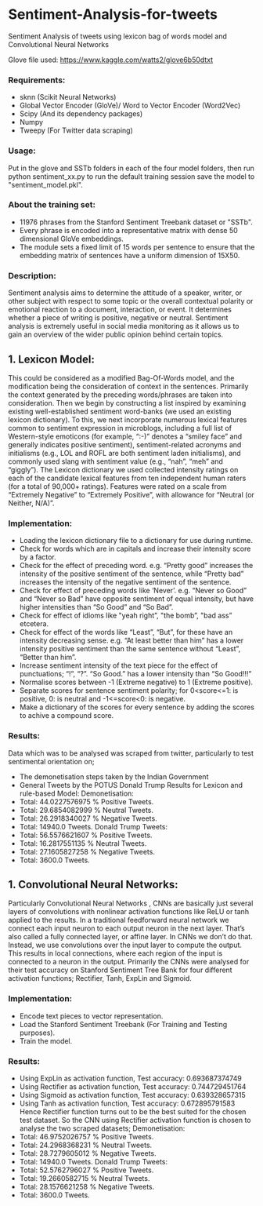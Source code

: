 # Sentiment-Analysis-for-tweets
Sentiment Analysis of tweets using lexicon bag of words model and Convolutional Neural Networks 

Glove file used: https://www.kaggle.com/watts2/glove6b50dtxt

### Requirements:
* sknn (Scikit Neural Networks)
* Global Vector Encoder (GloVe)/ Word to Vector Encoder (Word2Vec)
* Scipy (And its dependency packages)
* Numpy
* Tweepy (For Twitter data scraping)

### Usage:
Put in the glove and SSTb folders in each of the four model folders, then run python sentiment_xx.py
to run the default training session save the model to "sentiment_model.pkl".

### About the training set:
* 11976 phrases from the Stanford Sentiment Treebank dataset or "SSTb". 
* Every phrase is encoded into a representative matrix with dense 50 dimensional GloVe embeddings. 
* The module sets a fixed limit of  15 words per sentence to ensure that the embedding matrix of sentences have a uniform dimension of 15X50.

### Description:
Sentiment analysis aims to determine the attitude of a speaker, writer, or other subject with respect to some topic or
the overall contextual polarity or emotional reaction to a document, interaction, or event. It determines whether a piece of writing is positive,
negative or neutral.
Sentiment analysis is extremely useful in social media monitoring as it allows us to gain an overview of the wider public opinion behind
certain topics. 

## 1. Lexicon Model: 

This could be considered as a modified Bag-Of-Words model, and the modification being the consideration of context in the sentences. Primarily
the context generated by the preceding words/phrases are taken into consideration. Then we begin by constructing a list inspired by examining
existing well-established sentiment word-banks (we used an existing lexicon dictionary). To this, we next incorporate numerous lexical features
common to sentiment expression in microblogs, including a full list of Western-style emoticons (for example, “:-)” denotes a “smiley face” and
generally indicates positive sentiment), sentiment-related acronyms and initialisms (e.g., LOL and ROFL are both sentiment laden initialisms), and
commonly used slang with sentiment value (e.g., “nah”, “meh” and “giggly”). The Lexicon dictionary we used collected intensity ratings on
each of the candidate lexical features from ten independent human raters (for a total of 90,000+ ratings). Features were rated on a scale from
“Extremely Negative” to “Extremely Positive”, with allowance for “Neutral (or Neither, N/A)”.

### Implementation: 
* Loading the lexicon dictionary file to a dictionary for use during runtime.
* Check for words which are in capitals and increase their intensity score by a factor.
* Check for the effect of preceding word. e.g. “Pretty good” increases the intensity of the positive sentiment of the sentence, while “Pretty bad”
increases the intensity of the negative sentiment of the sentence.
* Check for effect of preceding words like ‘Never’. e.g. “Never so Good” and “Never so Bad” have opposite sentiment of equal intensity, but have
higher intensities than “So Good” and “So Bad”. 
* Check for effect of idioms like "yeah right”, "the bomb”, "bad ass” etcetera.
* Check for effect of the words like “Least”, “But”, for these have an intensity decreasing sense. e.g. “At least better than him” has a lower
intensity positive sentiment than the same sentence without “Least”, “Better than him”.
* Increase sentiment intensity of the text piece for the effect of punctuations; “!”, “?”. “So Good.” has a lower intensity than “So Good!!!”
* Normalise scores between -1 (Extreme negative) to 1 (Extreme positive).
* Separate scores for sentence sentiment polarity; for 0<score<=1: is positive,  0: is neutral and -1<=score<0: is negative.
* Make a dictionary of the scores for every sentence by adding the scores to achive a compound score.

### Results: 
Data which was to be analysed was scraped from twitter, particularly to test sentimental orientation on;
* The demonetisation steps taken by the Indian Government
* General Tweets by the POTUS Donald Trump
Results for Lexicon and rule-based Model:
Demonetisation:
 * Total: 44.0227576975 % Positive Tweets.
 * Total: 29.6854082999 % Neutral Tweets.
 * Total: 26.2918340027 % Negative Tweets.
 * Total: 14940.0 Tweets.
Donald Trump Tweets:
 * Total: 56.5576621607 % Positive Tweets.
 * Total: 16.2817551135 % Neutral Tweets.
 * Total: 27.1605827258 % Negative Tweets.
 * Total: 3600.0 Tweets.

## 1. Convolutional Neural Networks:

Particularly Convolutional Neural Networks , CNNs are basically just several layers of convolutions with nonlinear activation
functions like ReLU or tanh applied to the results. In a traditional feedforward neural network we connect each input neuron to each output
neuron in the next layer. That’s also called a fully connected layer, or affine layer. In CNNs we don’t do that. Instead, we use convolutions over the
input layer to compute the output. This results in local connections, where each region of the input is connected to a neuron in the output.
Primarily the CNNs were analysed for their test accuracy on Stanford Sentiment Tree Bank for four different activation functions; Rectifier, Tanh,
ExpLin and Sigmoid.

### Implementation: 
* Encode text pieces to vector representation.
* Load the Stanford Sentiment Treebank (For Training and Testing purposes).
* Train the model.

### Results: 
* Using ExpLin as activation function, Test accuracy: 0.693687374749
* Using Rectifier as activation function, Test accuracy: 0.744729451764
* Using Sigmoid as activation function, Test accuracy: 0.639328657315
* Using Tanh as activation function, Test accuracy: 0.672895791583
Hence Rectifier function turns out to be the best suited for the chosen test dataset.
So the CNN using Rectifier activation function is chosen to analyse the two scraped datasets;
Demonetisation:
 * Total: 46.9752026757 % Positive Tweets.
 * Total: 24.2968368231 % Neutral Tweets.
 * Total: 28.7279605012 % Negative Tweets.
 * Total: 14940.0 Tweets. 
Donald Trump Tweets:
 * Total: 52.5762796027 % Positive Tweets.
 * Total: 19.2660582715 % Neutral Tweets.
 * Total: 28.1576621258 % Negative Tweets.
 * Total: 3600.0 Tweets.


